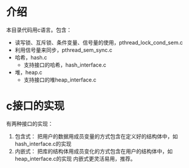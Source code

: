 # 介绍
本目录代码用c语言。包含：

- 读写锁、互斥锁、条件变量、信号量的使用，pthread_lock_cond_sem.c
- 利用信号量来同步，pthread_sem_sync.c
- 哈希，hash.c
  - 支持接口的哈希，hash_interface.c
- 堆，heap.c
  - 支持接口的堆heap_interface.c

# c接口的实现
有两种接口的实现：
1. 包含式：
   把用户的数据用成员变量的方式包含在定义好的结构体中，如hash_interface.c的实现
2. 内嵌式：
   把库的结构体用成员变化的方式包含在用户的结构体中，如heap_interface.c的实现
内嵌式更灵活易用，推荐。

